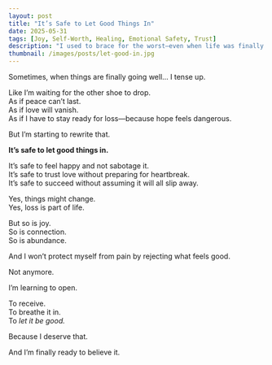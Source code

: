 ```yaml
---
layout: post
title: "It’s Safe to Let Good Things In"
date: 2025-05-31
tags: [Joy, Self-Worth, Healing, Emotional Safety, Trust]
description: "I used to brace for the worst—even when life was finally going right."
thumbnail: /images/posts/let-good-in.jpg
---
```


Sometimes, when things are finally going well… I tense up.

Like I’m waiting for the other shoe to drop.  
As if peace can’t last.  
As if love will vanish.  
As if I have to stay ready for loss—because hope feels dangerous.

But I’m starting to rewrite that.

**It’s safe to let good things in.**

It’s safe to feel happy and not sabotage it.  
It’s safe to trust love without preparing for heartbreak.  
It’s safe to succeed without assuming it will all slip away.

Yes, things might change.  
Yes, loss is part of life.

But so is joy.  
So is connection.  
So is abundance.

And I won’t protect myself from pain by rejecting what feels good.

Not anymore.

I’m learning to open.

To receive.  
To breathe it in.  
To *let it be good.*

Because I deserve that.

And I’m finally ready to believe it.
